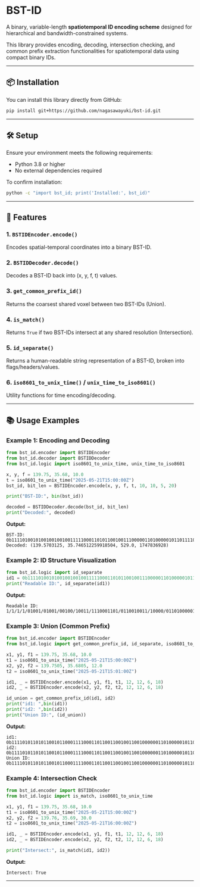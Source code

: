 # BST-ID

A binary, variable-length **spatiotemporal ID encoding scheme** designed for hierarchical and bandwidth-constrained systems.

This library provides encoding, decoding, intersection checking, and common prefix extraction functionalities for spatiotemporal data using compact binary IDs.

---

## 📦 Installation

You can install this library directly from GitHub:

```bash
pip install git+https://github.com/nagasawayuki/bst-id.git
```

---

## 🛠️ Setup

Ensure your environment meets the following requirements:

* Python 3.8 or higher
* No external dependencies required

To confirm installation:

```bash
python -c "import bst_id; print('Installed:', bst_id)"
```

---

## 🚀 Features

### 1. `BSTIDEncoder.encode()`

Encodes spatial-temporal coordinates into a binary BST-ID.

### 2. `BSTIDDecoder.decode()`

Decodes a BST-ID back into (x, y, f, t) values.

### 3. `get_common_prefix_id()`

Returns the coarsest shared voxel between two BST-IDs (Union).

### 4. `is_match()`

Returns `True` if two BST-IDs intersect at any shared resolution (Intersection).

### 5. `id_separate()`

Returns a human-readable string representation of a BST-ID, broken into flags/headers/values.

### 6. `iso8601_to_unix_time()` / `unix_time_to_iso8601()`

Utility functions for time encoding/decoding.

---

## 📚 Usage Examples

### Example 1: Encoding and Decoding

```python
from bst_id.encoder import BSTIDEncoder
from bst_id.decoder import BSTIDDecoder
from bst_id.logic import iso8601_to_unix_time, unix_time_to_iso8601

x, y, f = 139.75, 35.68, 10.0
t = iso8601_to_unix_time("2025-05-21T15:00:00Z")
bst_id, bit_len = BSTIDEncoder.encode(x, y, f, t, 10, 10, 5, 20)

print("BST-ID:", bin(bst_id))

decoded = BSTIDDecoder.decode(bst_id, bit_len)
print("Decoded:", decoded)
```

**Output:**

```
BST-ID: 0b111101001010010010010011111000110101100100111000001101000001011011110
Decoded: (139.5703125, 35.746512259918504, 529.0, 1747836928)
```
### Example 2: ID Structure Visualization

```python
from bst_id.logic import id_separate
id1 = 0b111101001010010010010011111000110101100100111000001101000001011011110
print("Readable ID:", id_separate(id1))
```

**Output:**

```
Readable ID: 1/1/1/1/01001/01001/00100/10011/1110001101/0110010011/10000/01101000001011011110
```

### Example 3: Union (Common Prefix)

```python
from bst_id.encoder import BSTIDEncoder
from bst_id.logic import get_common_prefix_id, id_separate, iso8601_to_unix_time

x1, y1, f1 = 139.75, 35.68, 10.0
t1 = iso8601_to_unix_time("2025-05-21T15:00:00Z")
x2, y2, f2 = 139.7505, 35.6805, 12.0
t2 = iso8601_to_unix_time("2025-05-21T15:01:00Z")

id1, _ = BSTIDEncoder.encode(x1, y1, f1, t1, 12, 12, 6, 18)
id2, _ = BSTIDEncoder.encode(x2, y2, f2, t2, 12, 12, 6, 18)

id_union = get_common_prefix_id(id1, id2)
print("id1: ",bin(id1))
print("id2: ",bin(id2))
print("Union ID:", (id_union))
```

**Output:**

```
id1:  0b111101011010110010110001111000110110011001001100100000011010000010110111
id2:  0b111101011010110010110001111000110110011001001100100000011010000010110111
Union ID: 0b111101011010110010110001111000110110011001001100100000011010000010110111
```

### Example 4: Intersection Check

```python
from bst_id.encoder import BSTIDEncoder
from bst_id.logic import is_match, iso8601_to_unix_time

x1, y1, f1 = 139.75, 35.68, 10.0
t1 = iso8601_to_unix_time("2025-05-21T15:00:00Z")
x2, y2, f2 = 139.76, 35.69, 30.0
t2 = iso8601_to_unix_time("2025-05-21T16:00:00Z")

id1, _ = BSTIDEncoder.encode(x1, y1, f1, t1, 12, 12, 6, 18)
id2, _ = BSTIDEncoder.encode(x2, y2, f2, t2, 12, 12, 6, 18)

print("Intersect:", is_match(id1, id2))
```

**Output:**

```
Intersect: True
```


---








